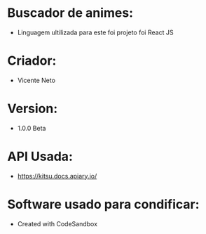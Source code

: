 # Buscador de animes:
- Linguagem ultilizada para este foi projeto foi React JS
# Criador:
- Vicente Neto
# Version:
- 1.0.0 Beta
# API Usada:
- https://kitsu.docs.apiary.io/
# Software usado para condificar:
- Created with CodeSandbox
